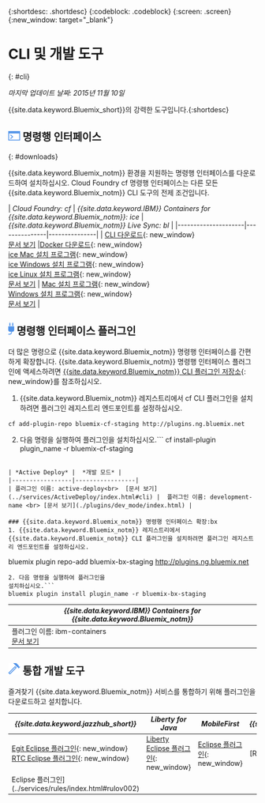{:shortdesc: .shortdesc}
{:codeblock: .codeblock}
{:screen: .screen}
{:new_window: target="_blank"}

# CLI 및 개발 도구
{: #cli}

*마지막 업데이트 날짜: 2015년 11월 10일*

{{site.data.keyword.Bluemix_short}}의 강력한 도구입니다.{:shortdesc}

## ![명령행 인터페이스](./images/CLI.png) 명령행 인터페이스
{: #downloads}

{{site.data.keyword.Bluemix_notm}} 환경을 지원하는 명령행 인터페이스를 다운로드하여 설치하십시오. Cloud Foundry cf 명령행 인터페이스는 다른 모든 {{site.data.keyword.Bluemix_notm}} CLI 도구의 전제 조건입니다. 


| *Cloud Foundry: cf* |	*{{site.data.keyword.IBM}} Containers for {{site.data.keyword.Bluemix_notm}}: ice* | *{{site.data.keyword.Bluemix_notm}} Live Sync:
bl* |
|---------------------|---------------|---------------|
| [CLI 다운로드](https://github.com/cloudfoundry/cli/releases){: new_window}  <br> [문서 보기](./reference/cfcommands/index.html) |[Docker 다운로드](https://docs.docker.com/installation/){: new_window} <br> [ice Mac 설치 프로그램](ftp://public.dhe.ibm.com/cloud/bluemix/cli/Bluemix_ice.pkg){: new_window} <br> [ice Windows 설치 프로그램](ftp://public.dhe.ibm.com/cloud/bluemix/cli/Bluemix_ice.exe){: new_window} <br> [ice Linux 설치 프로그램](ftp://public.dhe.ibm.com/cloud/bluemix/cli/Bluemix_ice.tar.gz){: new_window} <br> [문서 보기](../containers/container_cli_ice_ov.html) | [Mac 설치 프로그램](ftp://public.dhe.ibm.com/cloud/bluemix/cli/Bluemix_bl.pkg){: new_window} <br> [Windows 설치 프로그램](ftp://public.dhe.ibm.com/cloud/bluemix/cli/Bluemix_bl.exe){: new_window} <br> [문서 보기](./reference/bl/index.html) |


## ![명령행 인터페이스 플러그인](./images/CLI_Plugin.png) 명령행 인터페이스 플러그인

더 많은 명령으로 {{site.data.keyword.Bluemix_notm}} 명령행 인터페이스를 간편하게 확장합니다. {{site.data.keyword.Bluemix_notm}} 명령행 인터페이스 플러그인에 액세스하려면 [{{site.data.keyword.Bluemix_notm}} CLI 플러그인 저장소](http://plugins.{DomainName}/){: new_window}를 참조하십시오.

1. {{site.data.keyword.Bluemix_notm}} 레지스트리에서 cf CLI 플러그인을 설치하려면 플러그인 레지스트리 엔드포인트를 설정하십시오.
```
cf add-plugin-repo bluemix-cf-staging http://plugins.ng.bluemix.net
```
2. 다음 명령을 실행하여 플러그인을
설치하십시오.```
cf install-plugin plugin_name -r bluemix-cf-staging
```

| *Active Deploy* |  *개발 모드* | 
|-----------------|-----------------|
| 플러그인 이름: active-deploy<br>  [문서 보기](../services/ActiveDeploy/index.html#cli) |  플러그인 이름: development-name <br> [문서 보기](./plugins/dev_mode/index.html) | 

### {{site.data.keyword.Bluemix_notm}} 명령행 인터페이스 확장:bx
1. {{site.data.keyword.Bluemix_notm}} 레지스트리에서 {{site.data.keyword.Bluemix_notm}} CLI 플러그인을 설치하려면 플러그인 레지스트리 엔드포인트를 설정하십시오.
```
bluemix plugin repo-add bluemix-bx-staging http://plugins.ng.bluemix.net
```
2. 다음 명령을 실행하여 플러그인을
설치하십시오.```
bluemix plugin install plugin_name -r bluemix-bx-staging
```

| *{{site.data.keyword.IBM}} Containers for {{site.data.keyword.Bluemix_notm}}* |
|-----|
| 플러그인 이름: ibm-containers<br> [문서 보기](https://www.{{DomainName}}/docs/containers/container_cli_cfic.html#container_cli_cfic) |

## ![통합 개발 도구](./images/Integrated_Dev_Tools.png) 통합 개발 도구


즐겨찾기 {{site.data.keyword.Bluemix_notm}} 서비스를 통합하기 위해 플러그인을 다운로드하고 설치합니다.

| *{{site.data.keyword.jazzhub_short}}* | *Liberty for Java* | *MobileFirst* | *{{site.data.keyword.rules_short}}* |
|-------------|----------|----------|----------|
| [Egit Eclipse 플러그인](https://hub.jazz.net/docs/reference/gitclient/#eclipse_using_egit){: new_window} <br> [RTC Eclipse 플러그인](https://hub.jazz.net/docs/reference/gitclient/#eclipse_using_rtc){: new_window} | [Liberty Eclipse 플러그인](https://developer.ibm.com/wasdev/downloads/liberty-profile-using-eclipse/){: new_window} | [Eclipse 플러그인](https://marketplace.eclipse.org/content/ibm-mobilefirst-platform-studio){: new_window} | [Rules Designer
Eclipse 플러그인](../services/rules/index.html#rulov002) |
